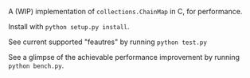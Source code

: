 A (WIP) implementation of `collections.ChainMap` in C, for performance.

Install with `python setup.py install`.

See current supported "feautres" by running `python test.py`

See a glimpse of the achievable performance improvement by running `python bench.py`.
